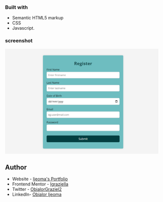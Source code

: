 ### Built with

- Semantic HTML5 markup
- CSS
- Javascript.

### screenshot

![](./regImg.PNG)

## Author

- Website - [Ijeoma's Portfolio](https://my-portfolio-project-alpha.vercel.app/)
- Frontend Mentor - [Igraziella](https://www.frontendmentor.io/profile/igraziella)
- Twitter - [ObialorGraziel2](https://www.twitter.com/ObialorGraziel2)
- LinkedIn- [Obialor Ijeoma](https://www.linkedin.com/in/ijeoma-obialor-012494114)
